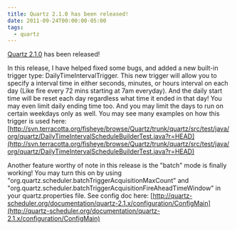 ```yaml
---
title: Quartz 2.1.0 has been released!
date: 2011-09-24T00:00:00-05:00
tags:
  - quartz
---
```

[Quartz 2.1.0](http://quartz-scheduler.org/downloads/catalog) has been released!

In this release, I have helped fixed some bugs, and added a new built-in trigger type: DailyTimeIntervalTrigger. This new trigger will allow you to specify a interval time in either seconds, minutes, or hours interval on each day (Like fire every 72 mins starting at 7am everyday). And the daily start time will be reset each day regardless what time it ended in that day! You may even limit daily ending time too. And you may limit the days to run on certain weekdays only as well. You may see many examples on how this trigger is used here: [http://svn.terracotta.org/fisheye/browse/Quartz/trunk/quartz/src/test/java/org/quartz/DailyTimeIntervalScheduleBuilderTest.java?r=HEAD](http://svn.terracotta.org/fisheye/browse/Quartz/trunk/quartz/src/test/java/org/quartz/DailyTimeIntervalScheduleBuilderTest.java?r=HEAD)

Another feature worthy of note in this release is the "batch" mode is finally working! You may turn this on by using "org.quartz.scheduler.batchTriggerAcquisitionMaxCount" and "org.quartz.scheduler.batchTriggerAcquisitionFireAheadTimeWindow" in your quartz.properties file. See config doc here: [http://quartz-scheduler.org/documentation/quartz-2.1.x/configuration/ConfigMain](http://quartz-scheduler.org/documentation/quartz-2.1.x/configuration/ConfigMain)

